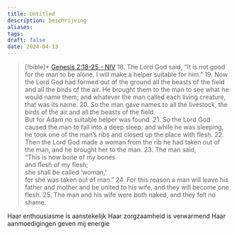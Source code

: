 ```yaml
---
title: Untitled
description: beschrijving
aliases: 
tags: 
draft: false
date: 2024-04-13
---
```

> [!bible]+ [Genesis 2:18-25 - NIV](https://bolls.life/NIV/1/2/)
> 18. The Lord God said, “It is not good for the man to be alone. I will make a helper suitable for him.”
> 19. Now the Lord God had formed out of the ground all the beasts of the field and all the birds of the air. He brought them to the man to see what he would name them; and whatever the man called each living creature, that was its name.
> 20. So the man gave names to all the livestock, the birds of the air and all the beasts of the field.<br/>But for Adam no suitable helper was found.
> 21. So the Lord God caused the man to fall into a deep sleep; and while he was sleeping, he took one of the man’s ribs and closed up the place with flesh.
> 22. Then the Lord God made a woman from the rib he had taken out of the man, and he brought her to the man.
> 23. The man said,<br/>“This is now bone of my bones<br/>and flesh of my flesh;<br/>she shall be called ‘woman,’<br/>for she was taken out of man.”
> 24. For this reason a man will leave his father and mother and be united to his wife, and they will become one flesh.
> 25. The man and his wife were both naked, and they felt no shame.



Haar enthousiasme is aanstekelijk
Haar zorgzaamheid is verwarmend
Haar aanmoedigingen geven mij energie